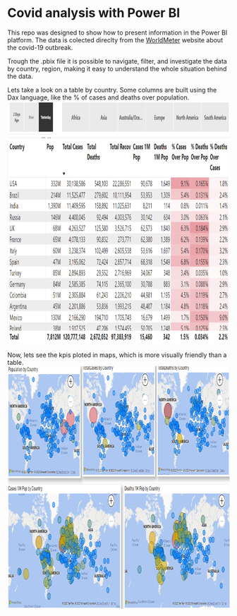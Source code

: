 # Covid analysis with Power BI 
This repo was designed to show how to present information in the Power BI platform.
The data is colected direclty from the <a href="https://www.worldometers.info/coronavirus/"> WorldMeter</a> website about the covid-19 outbreak.

Trough the .pbix file it is possible to navigate, filter, and investigate the data by country, region, making it easy to understand the whole situation behind the data.

Lets take a look on a table by country. Some columns are built using the Dax language, like the % of cases and deaths over population.
<img src = "Country Table.png" 
      alt = "Country Table" height = "550" width = "870"/>
      
Now, lets see the kpis ploted in maps, which is more visually friendly than a table.      
<img src = "map kpis.png"
      alt = "Map Kpis" height = "550" width = "870"/>

